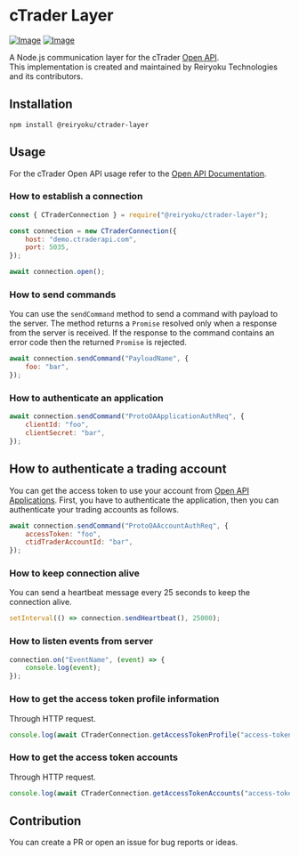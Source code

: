 # cTrader Layer
[![Image](https://img.shields.io/npm/v/@reiryoku/ctrader-layer)](https://www.npmjs.com/package/@reiryoku/ctrader-layer)
[![Image](https://img.shields.io/npm/l/@reiryoku/ctrader-layer)](LICENSE)
<br>

A Node.js communication layer for the cTrader [Open API](https://connect.spotware.com).<br>
This implementation is created and maintained by Reiryoku Technologies and its contributors.

## Installation
```console
npm install @reiryoku/ctrader-layer
```

## Usage
For the cTrader Open API usage refer to the [Open API Documentation](https://spotware.github.io/open-api-docs/).

### How to establish a connection
```javascript
const { CTraderConnection } = require("@reiryoku/ctrader-layer");

const connection = new CTraderConnection({
    host: "demo.ctraderapi.com",
    port: 5035,
});

await connection.open();
```

### How to send commands
You can use the `sendCommand` method to send a command with payload to the server.
The method returns a `Promise` resolved only when a response from the server is received.
If the response to the command contains an error code then the returned `Promise` is rejected.

```javascript
await connection.sendCommand("PayloadName", {
    foo: "bar",
});
```

### How to authenticate an application
```javascript
await connection.sendCommand("ProtoOAApplicationAuthReq", {
    clientId: "foo",
    clientSecret: "bar",
});
```

## How to authenticate a trading account
You can get the access token to use your account from [Open API Applications](https://connect.spotware.com/apps).
First, you have to authenticate the application, then you can authenticate your trading accounts as follows.
```javascript
await connection.sendCommand("ProtoOAAccountAuthReq", {
    accessToken: "foo",
    ctidTraderAccountId: "bar",
});
```

### How to keep connection alive
You can send a heartbeat message every 25 seconds to keep the connection alive.
```javascript
setInterval(() => connection.sendHeartbeat(), 25000);
```

### How to listen events from server
```javascript
connection.on("EventName", (event) => {
    console.log(event);
});
```

### How to get the access token profile information
Through HTTP request.
```javascript
console.log(await CTraderConnection.getAccessTokenProfile("access-token"));
```

### How to get the access token accounts
Through HTTP request.
```javascript
console.log(await CTraderConnection.getAccessTokenAccounts("access-token"));
```

## Contribution
You can create a PR or open an issue for bug reports or ideas.
